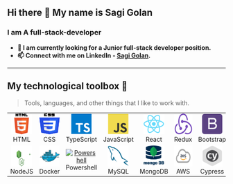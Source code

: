 ## Hi there 👋 My name is Sagi Golan

### I am A full-stack-developer

- **🏢 I am currently looking for a Junior full-stack developer position.**
- **📫 Connect with me on LinkedIn - [Sagi Golan](https://www.linkedin.com/in/golan-sagi/).**

---

## My technological toolbox 🧰

> Tools, languages, and other things that I like to work with.

<table>
  <tr>
    <td align="center" width="96">
      <a href="#macropower-tech">
        <img src="./img/html.png" width="48" height="48" alt="html" />
      </a>
      <br>HTML
    </td>
    <td align="center" width="96">
      <a href="#macropower-tech">
        <img src="./img/css.png" width="48" height="48" alt="css" />
      </a>
      <br>CSS
    </td>
    <td align="center" width="96">
      <a href="#macropower-tech">
        <img src="./img/typescript-original.svg" width="48" height="48" alt="TypeScript" />
      </a>
      <br>TypeScript
    </td>
    <td align="center" width="96">
      <a href="#macropower-tech">
        <img src="./img/javascript-original.svg" width="48" height="48" alt="JavaScript" />
      </a>
      <br>JavaScript
    </td>
    <td align="center" width="96">
      <a href="#macropower-tech" >
        <img src="./img/react-original.svg" width="48" height="48" alt="React" />
      </a>
      <br>React
    </td>
    <td align="center" width="96">
      <a href="#macropower-tech">
        <img src="./img/Redux.png" width="48" height="48" alt="Redux" />
      </a>
      <br>Redux
    </td>
    <td align="center" width="96">
      <a href="#macropower-tech">
        <img src="./img/bootstrap-plain.svg" width="48" height="48" alt="Bootstrap" />
      </a>
      <br>Bootstrap
    </td>
    <td align="center" width="96">
      <a href="#macropower-tech">
        <img src="./img/puppeteer.png" width="48" height="48" alt="Puppeteer" />
      </a>
      <br>Puppeteer
    </td>
      <td align="center" width="96">
      <a href="#macropower-tech">
        <img src="./img/webpack.png" width="48" height="48" alt="Webpack" />
      </a>
      <br>Webpack
    </td>
  </tr>
  <tr>
    <td align="center" width="96"> 
      <a href="#macropower-tech" >
        <img src="./img/nodejs.svg" width="48" height="48" alt="Node" />
      </a>
      <br>NodeJS
    </td>
    <td align="center" width="96"> 
      <a href="#macropower-tech" >
        <img src="./img/docker-original.svg" width="48" height="48" alt="Docker" />
      </a>
      <br>Docker
    </td>
    <td align="center" width="96">
      <a href="#macropower-tech">
        <img src="https://raw.githubusercontent.com/PowerShell/PowerShell/master/assets/ps_black_128.svg" width="48" height="48" alt="Powershell" />
      </a>
      <br>Powershell
    </td>
    <td align="center"  width="96">
      <a href="#macropower-tech">
        <img src="./img/mysql-original.svg" width="48" height="48" alt="MySQL" />
      </a>
      <br>MySQL
    </td>
    <td align="center"  width="96">
      <a href="#macropower-tech">
        <img src="./img/mongodb_thumbnail.png" width="48" height="48" alt="Mongo" />
      </a>
      <br>MongoDB
    </td>
    <td align="center"  width="96">
      <a href="#macropower-tech">
        <img src="./img/aws.png" width="48" height="48" alt="aws" />
      </a>
      <br>AWS
    </td>
    <td align="center"  width="96">
      <a href="#macropower-tech">
        <img src="./img/cypress.png" width="48" height="48" alt="cypress" />
      </a>
      <br>Cypress
    </td>
    <td align="center"  width="96">
      <a href="#macropower-tech">
        <img src="./img/jest-logo.png" width="48" height="48" alt="jest" />
      </a>
      <br>Jest
    </td>
    <td align="center"  width="96">
      <a href="#macropower-tech">
        <img src="./img/eslint.svg" width="48" height="48" alt="eslint" />
      </a>
      <br>Es-Lint
    </td>
    <td align="center" width="96">
  <a href="#macropower-tech" >
    <img src="./img/webRTC.png" width="48" height="48" alt="WebRTC" />
  </a>
  <br>WebRTC
  </td>
  <td align="center" width="96">
    <a href="#macropower-tech">
    <img src="./img/sass-original.svg" width="48" height="48" alt="Sass" />
    </a>
    <br>Sass
  </td>
  </tr>
</table>
